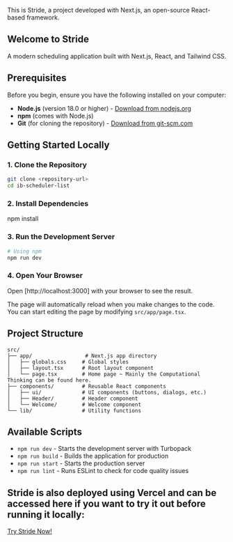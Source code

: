 This is Stride, a project developed with Next.js, an open-source React-based framework.

## Welcome to Stride

A modern scheduling application built with Next.js, React, and Tailwind CSS.

## Prerequisites

Before you begin, ensure you have the following installed on your computer:

- **Node.js** (version 18.0 or higher) - [Download from nodejs.org](https://nodejs.org/)
- **npm** (comes with Node.js)
- **Git** (for cloning the repository) - [Download from git-scm.com](https://git-scm.com/)

## Getting Started Locally

### 1. Clone the Repository

```bash
git clone <repository-url>
cd ib-scheduler-list
```

### 2. Install Dependencies

npm install

### 3. Run the Development Server

```bash
# Using npm
npm run dev

```

### 4. Open Your Browser

Open [http://localhost:3000] with your browser to see the result.

The page will automatically reload when you make changes to the code. You can start editing the page by modifying `src/app/page.tsx`.

## Project Structure

```
src/
├── app/                 # Next.js app directory
│   ├── globals.css     # Global styles
│   ├── layout.tsx      # Root layout component
│   └── page.tsx        # Home page ~ Mainly the Computational Thinking can be found here.
├── components/         # Reusable React components
│   ├── ui/             # UI components (buttons, dialogs, etc.)
│   ├── Header/         # Header component
│   └── Welcome/        # Welcome component
└── lib/                # Utility functions
```

## Available Scripts

- `npm run dev` - Starts the development server with Turbopack
- `npm run build` - Builds the application for production
- `npm run start` - Starts the production server
- `npm run lint` - Runs ESLint to check for code quality issues


## Stride is also deployed using Vercel and can be accessed here if you want to try it out before running it locally:

[Try Stride Now!](https://stride-alpha.vercel.app/)



